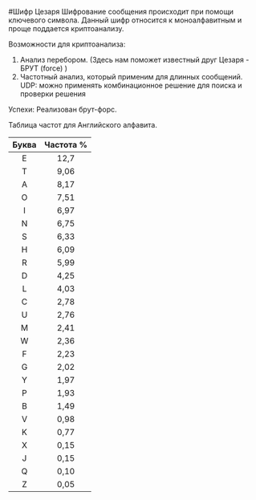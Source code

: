 #Шифр Цезаря
Шифрование сообщения происходит при помощи ключевого символа. Данный шифр относится к моноалфавитным и проще поддается 
криптоанализу. 

Возможности для криптоанализа: 
1. Анализ перебором. (Здесь нам поможет известный друг Цезаря - БРУТ (force) )
2. Частотный анализ, который применим для длинных сообщений. UDP: можно применять комбинационное решение для
поиска и проверки решения

Успехи: Реализован брут-форс.

Таблица частот для Английского алфавита.

| Буква | Частота % |
|:-----:|:---------:|
| E     | 12,7 
| T     | 9,06 
| A     | 8,17 
| O     | 7,51 
| I     | 6,97 
| N     | 6,75 
| S     | 6,33 
| H     | 6,09 
| R     | 5,99 
| D     | 4,25 
| L     | 4,03 
| C     | 2,78 
| U     | 2,76	 
| M     | 2,41 
| W     | 2,36 
| F     | 2,23 
| G     | 2,02 
| Y     | 1,97 
| P     | 1,93 
| B     | 1,49 
| V     | 0,98 
| K     | 0,77 
| X     | 0,15 
| J     | 0,15 
| Q     | 0,10 
| Z     | 0,05 